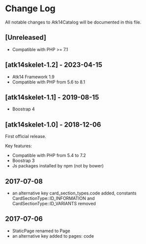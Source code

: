 # Change Log
All notable changes to Atk14Catalog will be documented in this file.

## [Unreleased]

- Compatible with PHP >= 7.1

## [atk14skelet-1.2] - 2023-04-15

- Atk14 Framework 1.9 
- Compatible with PHP from 5.6 to 8.1

## [atk14skelet-1.1] - 2019-08-15

- Boostrap 4

## [atk14skelet-1.0] - 2018-12-06

First official release.

Key features:

- Compatible with PHP from 5.4 to 7.2
- Boostrap 3
- Js packages installed by npm (not by bower)

## 2017-07-08

- an alternative key card_section_types.code added, constants CardSectionType::ID_INFORMATION and CardSectionType::ID_VARIANTS removed

## 2017-07-06

- StaticPage renamed to Page
- an alternative key added to pages: code
